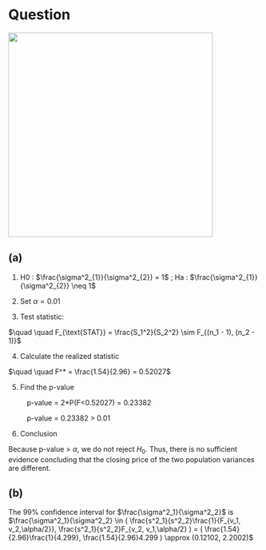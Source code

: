 # Question
<img width="409" src="https://github.com/user-attachments/assets/f20c0dbc-9445-4ad2-bc84-2274c7c9fe86"/> 

## (a)
1. H0 : $\frac{\sigma^2_{1}}{\sigma^2_{2}} = 1$ ; Ha : $\frac{\sigma^2_{1}}{\sigma^2_{2}} \neq 1$

2. Set $\alpha = 0.01$ 

3. Test statistic:

$\quad \quad F_{\text{STAT}} = \frac{S_1^2}{S_2^2} \sim F_{(n_1 - 1), (n_2 - 1)}$

4. Calculate the realized statistic

$\quad \quad F^* = \frac{1.54}{2.96} = 0.52027$

5. Find the p-value

$\quad \quad$ p-value = 2*P(F<0.52027) = 0.23382

$\quad \quad$ p-value = 0.23382 > 0.01  
  
6. Conclusion
   
Because p-value > $\alpha$, we do not reject $H_{0}$. Thus, there is no sufficient evidence concluding that the closing price of the two population variances are different.

## (b)
The 99% confidence interval for $\frac{\sigma^2_1}{\sigma^2_2}$ is    
$\frac{\sigma^2_1}{\sigma^2_2} \in ( \frac{s^2_1}{s^2_2}\frac{1}{F_{v_1, v_2,\alpha/2}}, \frac{s^2_1}{s^2_2}F_{v_2, v_1,\alpha/2} ) = ( \frac{1.54}{2.96}\frac{1}{4.299}, \frac{1.54}{2.96}4.299 ) \approx (0.12102, 2.2002)$
